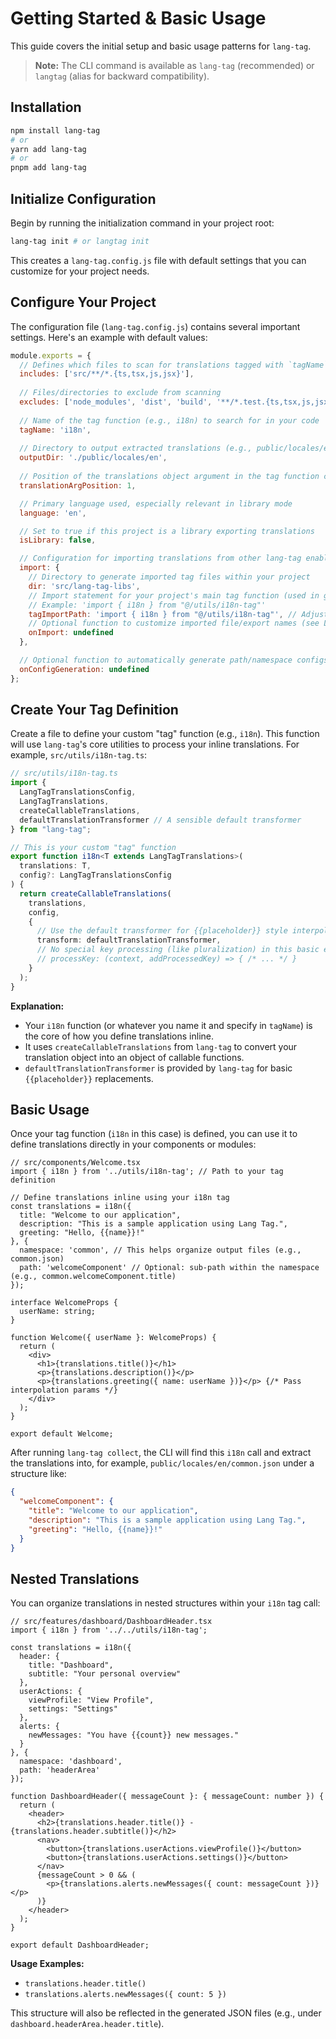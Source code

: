 # Getting Started & Basic Usage

This guide covers the initial setup and basic usage patterns for `lang-tag`.

> **Note:** The CLI command is available as `lang-tag` (recommended) or `langtag` (alias for backward compatibility).

## Installation

```bash
npm install lang-tag
# or
yarn add lang-tag
# or
pnpm add lang-tag
```

## Initialize Configuration

Begin by running the initialization command in your project root:

```bash
lang-tag init # or langtag init
```

This creates a `lang-tag.config.js` file with default settings that you can customize for your project needs.

## Configure Your Project

The configuration file (`lang-tag.config.js`) contains several important settings. Here's an example with default values:

```js
module.exports = {
  // Defines which files to scan for translations tagged with `tagName`
  includes: ['src/**/*.{ts,tsx,js,jsx}'],
  
  // Files/directories to exclude from scanning
  excludes: ['node_modules', 'dist', 'build', '**/*.test.{ts,tsx,js,jsx}'],
  
  // Name of the tag function (e.g., i18n) to search for in your code
  tagName: 'i18n',
  
  // Directory to output extracted translations (e.g., public/locales/en/common.json)
  outputDir: './public/locales/en',
  
  // Position of the translations object argument in the tag function call (1 or 2)
  translationArgPosition: 1,

  // Primary language used, especially relevant in library mode
  language: 'en',

  // Set to true if this project is a library exporting translations
  isLibrary: false,

  // Configuration for importing translations from other lang-tag enabled libraries
  import: {
    // Directory to generate imported tag files within your project
    dir: 'src/lang-tag-libs',
    // Import statement for your project's main tag function (used in generated files)
    // Example: 'import { i18n } from "@/utils/i18n-tag"'
    tagImportPath: 'import { i18n } from "@/utils/i18n-tag"', // Adjust to your project
    // Optional function to customize imported file/export names (see Library Support docs)
    onImport: undefined
  },

  // Optional function to automatically generate path/namespace configs for your tags (see CLI Usage docs)
  onConfigGeneration: undefined 
};
```

## Create Your Tag Definition

Create a file to define your custom "tag" function (e.g., `i18n`). This function will use `lang-tag`'s core utilities to process your inline translations. For example, `src/utils/i18n-tag.ts`:

```ts
// src/utils/i18n-tag.ts
import {
  LangTagTranslationsConfig,
  LangTagTranslations,
  createCallableTranslations,
  defaultTranslationTransformer // A sensible default transformer
} from "lang-tag";

// This is your custom "tag" function
export function i18n<T extends LangTagTranslations>(
  translations: T,
  config?: LangTagTranslationsConfig
) {
  return createCallableTranslations(
    translations,
    config,
    {
      // Use the default transformer for {{placeholder}} style interpolation
      transform: defaultTranslationTransformer,
      // No special key processing (like pluralization) in this basic example
      // processKey: (context, addProcessedKey) => { /* ... */ }
    }
  );
}
```

**Explanation:**

*   Your `i18n` function (or whatever you name it and specify in `tagName`) is the core of how you define translations inline.
*   It uses `createCallableTranslations` from `lang-tag` to convert your translation object into an object of callable functions.
*   `defaultTranslationTransformer` is provided by `lang-tag` for basic `{{placeholder}}` replacements.

## Basic Usage

Once your tag function (`i18n` in this case) is defined, you can use it to define translations directly in your components or modules:

```tsx
// src/components/Welcome.tsx
import { i18n } from '../utils/i18n-tag'; // Path to your tag definition

// Define translations inline using your i18n tag
const translations = i18n({
  title: "Welcome to our application",
  description: "This is a sample application using Lang Tag.",
  greeting: "Hello, {{name}}!"
}, {
  namespace: 'common', // This helps organize output files (e.g., common.json)
  path: 'welcomeComponent' // Optional: sub-path within the namespace (e.g., common.welcomeComponent.title)
});

interface WelcomeProps {
  userName: string;
}

function Welcome({ userName }: WelcomeProps) {
  return (
    <div>
      <h1>{translations.title()}</h1>
      <p>{translations.description()}</p>
      <p>{translations.greeting({ name: userName })}</p> {/* Pass interpolation params */}
    </div>
  );
}

export default Welcome;
```

After running `lang-tag collect`, the CLI will find this `i18n` call and extract the translations into, for example, `public/locales/en/common.json` under a structure like:

```json
{
  "welcomeComponent": {
    "title": "Welcome to our application",
    "description": "This is a sample application using Lang Tag.",
    "greeting": "Hello, {{name}}!"
  }
}
```

## Nested Translations

You can organize translations in nested structures within your `i18n` tag call:

```tsx
// src/features/dashboard/DashboardHeader.tsx
import { i18n } from '../../utils/i18n-tag';

const translations = i18n({
  header: {
    title: "Dashboard",
    subtitle: "Your personal overview"
  },
  userActions: {
    viewProfile: "View Profile",
    settings: "Settings"
  },
  alerts: {
    newMessages: "You have {{count}} new messages."
  }
}, {
  namespace: 'dashboard',
  path: 'headerArea'
});

function DashboardHeader({ messageCount }: { messageCount: number }) {
  return (
    <header>
      <h2>{translations.header.title()} - {translations.header.subtitle()}</h2>
      <nav>
        <button>{translations.userActions.viewProfile()}</button>
        <button>{translations.userActions.settings()}</button>
      </nav>
      {messageCount > 0 && (
        <p>{translations.alerts.newMessages({ count: messageCount })}</p>
      )}
    </header>
  );
}

export default DashboardHeader;
```

**Usage Examples:**

*   `translations.header.title()`
*   `translations.alerts.newMessages({ count: 5 })`

This structure will also be reflected in the generated JSON files (e.g., under `dashboard.headerArea.header.title`). 